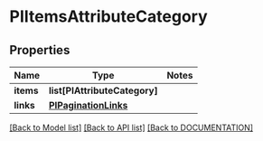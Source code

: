 # PIItemsAttributeCategory

## Properties
Name | Type | Notes
------------ | ------------- | -------------
**items** | **list[PIAttributeCategory]**
**links** | **[**PIPaginationLinks**](../models/PIPaginationLinks.md)**

[[Back to Model list]](../../DOCUMENTATION.md#documentation-for-models) [[Back to API list]](../../DOCUMENTATION.md#documentation-for-api-endpoints) [[Back to DOCUMENTATION]](../../DOCUMENTATION.md)
